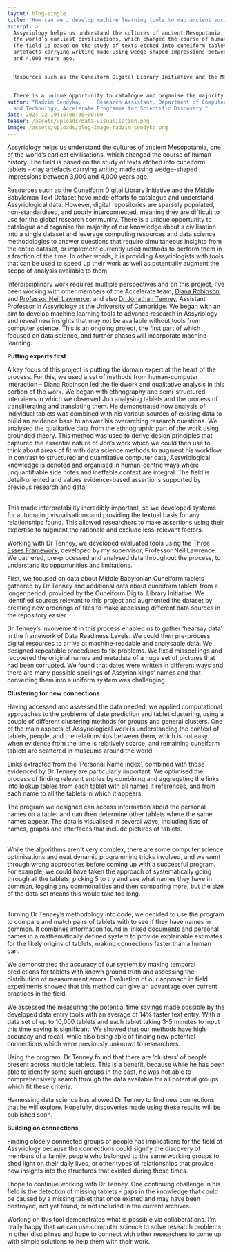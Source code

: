 ```yaml
---
layout: blog-single
title: "How can we … develop machine learning tools to map ancient social networks?  "
excerpt: >
  Assyriology helps us understand the cultures of ancient Mesopotamia, one of
  the world’s earliest civilisations, which changed the course of human history.
  The field is based on the study of texts etched into cuneiform tablets - clay
  artefacts carrying writing made using wedge-shaped impressions between 3,000
  and 4,000 years ago. 


  Resources such as the Cuneiform Digital Library Initiative and the Middle Babylonian Text Dataset have made efforts to catalogue and understand Assyriological data. However, digital repositories are sparsely populated, non-standardised, and poorly interconnected, meaning they are difficult to use for the global research community.


  There is a unique opportunity to catalogue and organise the majority of our knowledge about a civilisation into a single dataset and leverage computing resources and data science methodologies to answer questions that require simultaneous insights from the entire dataset, or implement currently used methods to perform them in a fraction of the time. In other words, it is providing Assyriologists with tools that can be used to speed up their work as well as potentially augment the scope of analysis available to them.
author: "Radzim Sendyka,     Research Assistant, Department of Computer Science
  and Technology, Accelerate Programme for Scientific Discovery "
date: 2024-12-19T15:00:00+00:00
teaser: /assets/uploads/data-visualisation.png
image: /assets/uploads/blog-image-radzim-sendyka.png
---
```

Assyriology helps us understand the cultures of ancient Mesopotamia, one of the world’s earliest civilisations, which changed the course of human history. The field is based on the study of texts etched into cuneiform tablets - clay artefacts carrying writing made using wedge-shaped impressions between 3,000 and 4,000 years ago. 


Resources such as the Cuneiform Digital Library Initiative and the Middle Babylonian Text Dataset have made efforts to catalogue and understand Assyriological data. However, digital repositories are sparsely populated, non-standardised, and poorly interconnected, meaning they are difficult to use for the global research community.
There is a unique opportunity to catalogue and organise the majority of our knowledge about a civilisation into a single dataset and leverage computing resources and data science methodologies to answer questions that require simultaneous insights from the entire dataset, or implement currently used methods to perform them in a fraction of the time. In other words, it is providing Assyriologists with tools that can be used to speed up their work as well as potentially augment the scope of analysis available to them.


Interdisciplinary work requires multiple perspectives and on this project, I’ve been working with other members of the Accelerate team, [Diana Robinson](https://science.ai.cam.ac.uk/team/diana-robinson) and [Professor Neil Lawrence](https://science.ai.cam.ac.uk/team/neil-d-lawrence), and also [Dr Jonathan Tenney](https://www.arch.cam.ac.uk/staff/dr-jonathan-tenney), Assistant Professor in Assyriology at the University of Cambridge. We began with an aim to develop machine learning tools to advance research in Assyriology and reveal new insights that may not be available without tools from computer science. This is an ongoing project, the first part of which focused on data science, and further phases will incorporate machine learning.


**Putting experts first**


A key focus of this project is putting the domain expert at the heart of the process. For this, we used a set of methods from human-computer interaction – Diana Robinson led the fieldwork and qualitative analysis in this portion of the work. We began with ethnography and semi-structured interviews in which we observed Jon analysing tablets and the process of transliterating and translating them. He demonstrated how analysis of individual tablets was combined with his various sources of existing data to build an evidence base to answer his overarching research questions. We analysed the qualitative data from the ethnographic part of the work using grounded theory. This method was used to derive design principles that captured the essential nature of Jon’s work which we could then use to think about areas of fit with data science methods to augment his workflow.
In contrast to structured and quantitative computer data, Assyriological knowledge is denoted and organised in human-centric ways where unquantifiable side notes and ineffable context are integral. The field is detail-oriented and values evidence-based assertions supported by previous research and data.

\
This made interpretability incredibly important, so we developed systems for automating visualisations and providing the textual basis for any relationships found. This allowed researchers to make assertions using their expertise to augment the rationale and exclude less-relevant factors.


Working with Dr Tenney, we developed evaluated tools using the [Three Esses Framework](https://inverseprobability.com/talks/notes/access-assess-address-a-pipeline-for-automated-data-science.html), developed by my supervisor, Professor Neil Lawrence.  We gathered, pre-processed and analysed data throughout the process, to understand its opportunities and limitations. 


First, we focused on data about Middle Babylonian Cuneiform tablets gathered by Dr Tenney and additional data about cuneiform tablets from a longer period, provided by the Cuneiform Digital Library Initiative. We identified sources relevant to this project and augmented the dataset by creating new orderings of files to make accessing different data sources in the repository easier.


Dr Tenney’s involvement in this process  enabled us to gather ‘hearsay data’ in the framework of Data Readiness Levels. We could then pre-process digital resources to arrive at machine-readable and analysable data. We designed repeatable procedures  to fix problems. We fixed misspellings and recovered the original names and metadata of a huge set of pictures that had been corrupted. We found that dates were written in different ways and there are many possible spellings of Assyrian kings’ names and that converting them into a uniform system was challenging.


**Clustering for new connections**


Having accessed and assessed the data needed, we applied computational approaches to the problems of date prediction and tablet clustering, using a couple of different clustering methods for groups and general clusters.
One of the main aspects of Assyriological work is understanding the context of tablets, people, and the relationships between them, which is not easy when evidence from the time is relatively scarce, and remaining cuneiform tablets are scattered in museums around the world. 


Links extracted from the ‘Personal Name Index’, combined with those evidenced by Dr Tenney are particularly important. We optimised the process of finding relevant entries by combining and aggregating the links into lookup tables from each tablet with all names it references, and from each name to all the tablets in which it appears.


The program we designed can access information about the personal names on a tablet and can then determine other tablets where the same names appear. The data is visualised in several ways, including lists of names, graphs and interfaces that include pictures of tablets.

\
While the algorithms aren't very complex, there are some computer science optimisations and neat dynamic programming tricks involved, and we went through wrong approaches before coming up with a successful program. For example, we could have taken the approach of systematically going through all the tablets, picking 5 to try and see what names they have in common, logging any commonalities and then comparing more, but the size of the data set means this would take too long.

\
Turning Dr Tenney’s methodology into code, we decided to use the program to compare and match pairs of tablets with to see if they have names in common. It combines information found in linked documents and personal names in a mathematically defined system to provide explainable estimates for the likely origins of tablets, making connections faster than a human can. 

We demonstrated the accuracy of our system by making temporal predictions for tablets with known ground truth and assessing the distribution of measurement errors. Evaluation of our approach in field experiments showed that this method can give an advantage over current practices in the field.


We assessed the measuring the potential time savings made possible by the developed data entry tools     with an average of 14% faster text entry. With a data set of up to 10,000 tablets and each tablet taking 3-5 minutes to input this time saving is significant. We showed that our methods have high accuracy and recall, while also being able of finding new potential connections which were previously unknown to researchers. 


Using the program, Dr Tenney found that there are ‘clusters’ of people present across multiple tablets. This is a benefit, because while he has been able to identify some such groups in the past, he was not able to comprehensively search through the data available for all potential groups which fit these criteria.

 
Harnessing data science has allowed Dr Tenney to find new connections that he will explore. Hopefully, discoveries made using these results will be published soon. 


**Building on connections**


Finding closely connected groups of people has implications for the field of Assyriology because the connections could signify the discovery of members of a family, people who belonged to the same working groups to shed light on their daily lives, or other types of relationships that provide new insights into the structures that existed during those times.


I hope to continue working with Dr Tenney. One continuing challenge in his field is the detection of missing tablets - gaps in the knowledge that could be caused by a missing tablet that once existed and may have been destroyed, not yet found, or not included in the current archives. 


Working on this tool demonstrates what is possible via collaborations. I’m really happy that we can use computer science to solve research problems in other disciplines and hope to connect with other researchers to come up with simple solutions to help them with their work.
